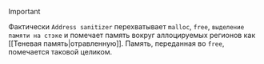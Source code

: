 
> [!important] 
> Фактически `Address sanitizer` перехватывает `malloc`, `free`, `выделение памяти на стэке` и помечает память вокруг аллоцируемых регионов как [[Теневая память|отравленную]]. 
> Память, переданная во `free`, помечается таковой целиком.


